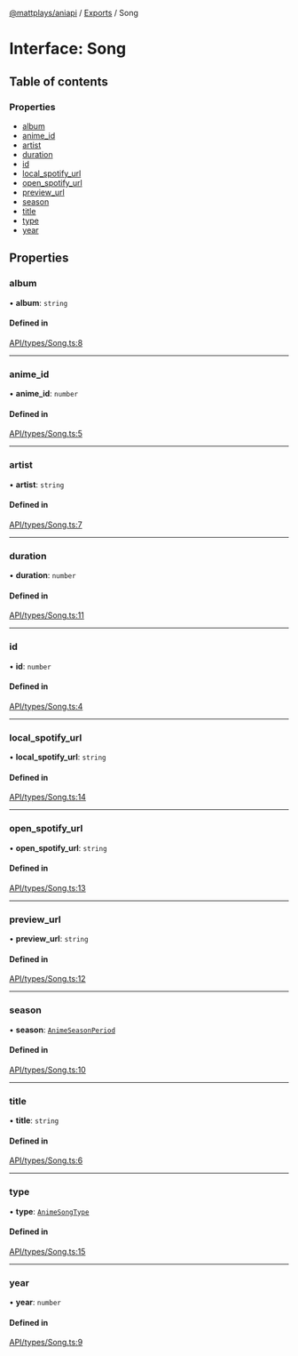 [@mattplays/aniapi](../README.md) / [Exports](../modules.md) / Song

# Interface: Song

## Table of contents

### Properties

- [album](Song.md#album)
- [anime\_id](Song.md#anime_id)
- [artist](Song.md#artist)
- [duration](Song.md#duration)
- [id](Song.md#id)
- [local\_spotify\_url](Song.md#local_spotify_url)
- [open\_spotify\_url](Song.md#open_spotify_url)
- [preview\_url](Song.md#preview_url)
- [season](Song.md#season)
- [title](Song.md#title)
- [type](Song.md#type)
- [year](Song.md#year)

## Properties

### album

• **album**: `string`

#### Defined in

[API/types/Song.ts:8](https://github.com/MattPlays/AniAPI.js/blob/e795ab7/src/API/types/Song.ts#L8)

___

### anime\_id

• **anime\_id**: `number`

#### Defined in

[API/types/Song.ts:5](https://github.com/MattPlays/AniAPI.js/blob/e795ab7/src/API/types/Song.ts#L5)

___

### artist

• **artist**: `string`

#### Defined in

[API/types/Song.ts:7](https://github.com/MattPlays/AniAPI.js/blob/e795ab7/src/API/types/Song.ts#L7)

___

### duration

• **duration**: `number`

#### Defined in

[API/types/Song.ts:11](https://github.com/MattPlays/AniAPI.js/blob/e795ab7/src/API/types/Song.ts#L11)

___

### id

• **id**: `number`

#### Defined in

[API/types/Song.ts:4](https://github.com/MattPlays/AniAPI.js/blob/e795ab7/src/API/types/Song.ts#L4)

___

### local\_spotify\_url

• **local\_spotify\_url**: `string`

#### Defined in

[API/types/Song.ts:14](https://github.com/MattPlays/AniAPI.js/blob/e795ab7/src/API/types/Song.ts#L14)

___

### open\_spotify\_url

• **open\_spotify\_url**: `string`

#### Defined in

[API/types/Song.ts:13](https://github.com/MattPlays/AniAPI.js/blob/e795ab7/src/API/types/Song.ts#L13)

___

### preview\_url

• **preview\_url**: `string`

#### Defined in

[API/types/Song.ts:12](https://github.com/MattPlays/AniAPI.js/blob/e795ab7/src/API/types/Song.ts#L12)

___

### season

• **season**: [`AnimeSeasonPeriod`](../enums/AnimeSeasonPeriod.md)

#### Defined in

[API/types/Song.ts:10](https://github.com/MattPlays/AniAPI.js/blob/e795ab7/src/API/types/Song.ts#L10)

___

### title

• **title**: `string`

#### Defined in

[API/types/Song.ts:6](https://github.com/MattPlays/AniAPI.js/blob/e795ab7/src/API/types/Song.ts#L6)

___

### type

• **type**: [`AnimeSongType`](../enums/AnimeSongType.md)

#### Defined in

[API/types/Song.ts:15](https://github.com/MattPlays/AniAPI.js/blob/e795ab7/src/API/types/Song.ts#L15)

___

### year

• **year**: `number`

#### Defined in

[API/types/Song.ts:9](https://github.com/MattPlays/AniAPI.js/blob/e795ab7/src/API/types/Song.ts#L9)

